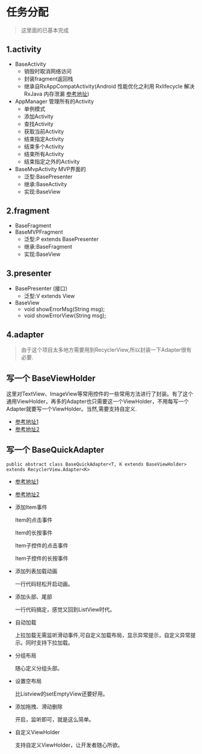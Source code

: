 # 任务分配

> 这里面的已基本完成

## 1.activity

- BaseActivity
	- 销毁时取消网络访问
	- 封装fragment返回栈
	- 继承自RxAppCompatActivity(Android 性能优化之利用 Rxlifecycle 解决 RxJava 内存泄漏 [参考地址](https://juejin.im/entry/58290ea2570c35005878ce8f))
- AppManager 管理所有的Activity
	- 单例模式
	- 添加Activity
	- 查找Activity
	- 获取当前Activity
	- 结束指定Activity
	- 结束多个Activity
	- 结束所有Activity
	- 结束指定之外的Activity
- BaseMvpActivity  MVP界面的
	- 泛型:BasePresenter
	- 继承:BaseActivity
	- 实现:BaseView

## 2.fragment

- BaseFragment
- BaseMVPFragment 
	- 泛型:P extends BasePresenter
	- 继承:BaseFragment
	- 实现:BaseView

## 3.presenter

- BasePresenter (接口)
	- 泛型:V extends View
- BaseView 
	- void showErrorMsg(String msg);
	- void showErrorView(String msg);

## 4.adapter

> 由于这个项目太多地方需要用到RecyclerView,所以封装一下Adapter很有必要.

## 写一个 BaseViewHolder 

这里对TextView、ImageView等常用控件的一些常用方法进行了封装。有了这个通用ViewHolder，再多的Adapter也只需要这一个ViewHolder，不用每写一个Adapter就要写一个ViewHolder。当然,需要支持自定义.

- [参考地址1](https://juejin.im/entry/57f89cc8a0bb9f00582da719)
- [参考地址2](https://github.com/CymChad/BaseRecyclerViewAdapterHelper/blob/master/library/src/main/java/com/chad/library/adapter/base/BaseViewHolder.java)

## 写一个 BaseQuickAdapter

	public abstract class BaseQuickAdapter<T, K extends BaseViewHolder> extends RecyclerView.Adapter<K>

- [参考地址1](http://www.jianshu.com/p/b343fcff51b0)
- [参考地址2](https://github.com/CymChad/BaseRecyclerViewAdapterHelper/blob/master/library/src/main/java/com/chad/library/adapter/base/BaseQuickAdapter.java)

- 添加Item事件


	Item的点击事件
	
	Item的长按事件
	
	Item子控件的点击事件
	
	Item子控件的长按事件

- 添加列表加载动画

	一行代码轻松开启动画。

- 添加头部、尾部

	一行代码搞定，感觉又回到ListView时代。

- 自动加载

	上拉加载无需监听滑动事件,可自定义加载布局，显示异常提示，自定义异常提示。同时支持下拉加载。

- 分组布局

	随心定义分组头部。

- 设置空布局

	比Listview的setEmptyView还要好用。

- 添加拖拽、滑动删除

	开启，监听即可，就是这么简单。

- 自定义ViewHolder

	支持自定义ViewHolder，让开发者随心所欲。


